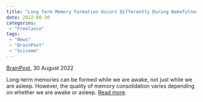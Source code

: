 ```yaml
---
title: "Long Term Memory Formation Occurs Differently During Wakefulness and Sleep"
date: 2022-08-30
categories:
 - "Freelance"
tags:
 - "News"
 - "BrainPost" 
 - "Scicomm"
---
```


<!--more-->

[BrainPost](https://www.brainpost.co/), 30 August 2022

Long-term memories can be formed while we are awake, not just while we are asleep. However, the quality of memory consolidation varies depending on whether we are awake or asleep. [Read more](https://www.brainpost.co/weekly-brainpost/2022/8/30/long-term-memory-formation-occurs-differently-during-wakefulness-and-sleep). 